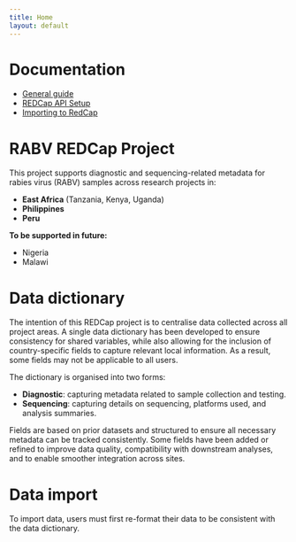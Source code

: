 ```yaml
---
title: Home
layout: default
---
```

# Documentation

- [General guide](0_REDCap_guide.md)
- [REDCap API Setup](1_redcap_api_setup.md)
- [Importing to RedCap](2_importing_to_redcap.md)

# RABV REDCap Project 
This project supports diagnostic and sequencing-related metadata for rabies virus (RABV) samples across research projects in:

- **East Africa** (Tanzania, Kenya, Uganda)  
- **Philippines**
- **Peru**

**To be supported in future:**

- Nigeria  
- Malawi

# Data dictionary 

The intention of this REDCap project is to centralise data collected across all project areas. A single data dictionary has been developed to ensure consistency for shared variables, while also allowing for the inclusion of country-specific fields to capture relevant local information. As a result, some fields may not be applicable to all users.

The dictionary is organised into two forms:
- **Diagnostic**: capturing metadata related to sample collection and testing.
- **Sequencing**: capturing details on sequencing, platforms used, and analysis summaries.

Fields are based on prior datasets and structured to ensure all necessary metadata can be tracked consistently. Some fields have been added or refined to improve data quality, compatibility with downstream analyses, and to enable smoother integration across sites.

# Data import

To import data, users must first re-format their data to be consistent with the data dictionary.
